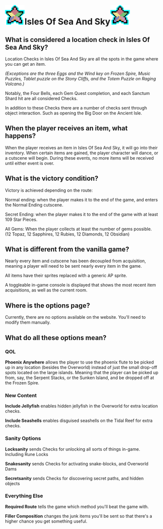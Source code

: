 # <img src="../data/sprites/isles_of_sea_and_sky.png" alt="" width="64"/>Isles Of Sea And Sky<img src="../data/sprites/isles_of_sea_and_sky.png" alt="" width="64"/>

## What is considered a location check in Isles Of Sea And Sky?

Location Checks in Isles Of Sea And Sky are all the spots in the game where you can get an item. 

*(Exceptions are the three Eggs and the Wind key on Frozen Spire, 
Music Puzzles, Tablet puzzle on the Stony Cliffs, and the Totem Puzzle on Raging Volcano.)* 

Notably, the Four Bells, each Gem Quest completion, and each Sanctum Shard hit are all considered Checks.

In addition to these Checks there are a number of checks sent through object interaction. 
Such as opening the Big Door on the Ancient Isle.

## When the player receives an item, what happens?

When the player receives an item in Isles Of Sea And Sky, it will go into their inventory. When certain items are gained, the player character will dance, or a cutscene will begin.
During these events, no more items will be received until either event is over.

## What is the victory condition?

Victory is achieved depending on the route:

Normal ending: when the player makes it to the end of the game, and enters the Normal Ending cutscene. 

Secret Ending: when the player makes it to the end of the game with at least 109 Star Pieces. 

All Gems: When the player collects at least the number of gems possible. (12 Topaz, 12 Sapphires, 12 Rubies, 12 Diamonds, 12 Obsidian)
## What is different from the vanilla game?

Nearly every item and cutscene has been decoupled from acquisition, meaning a player will need to be sent nearly every item in the game.

All items have their sprites replaced with a generic AP sprite.

A toggleable in-game console is displayed that shows the most recent item acquisitions,
as well as the current room.

## Where is the options page?

Currently, there are no options available on the website.
You'll need to modify them manually.

## What do all these options mean?

### QOL

**Phoenix Anywhere** allows the player to use the phoenix flute to be picked up in any location (besides the Overworld)
instead of just the small drop-off spots located on the large islands. Meaning that the player can
be picked up from, say, the Serpent Stacks, or the Sunken Island, and be dropped off at the Frozen Spire.

### New Content

**Include Jellyfish** enables hidden jellyfish in the Overworld for extra location checks.

**Include Seashells** enables disguised seashells on the Tidal Reef for extra checks.

### Sanity Options

 **Locksanity** sends Checks for unlocking all sorts of things in-game. Including Rune Locks

 **Snakesanity** sends Checks for activating snake-blocks, and Overworld Dams


 **Secretsanity** sends Checks for discovering secret paths, and hidden objects

### Everything Else

**Required Route** tells the game which method you'll beat the game with.

**Filler Composition** changes the junk items you'll be sent so that there's a 
higher chance you get something useful.